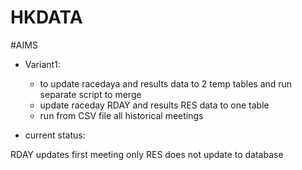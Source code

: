# HKDATA

#AIMS

* Variant1:
    * to update racedaya and results data to 2 temp tables and run separate script to merge
    * update raceday RDAY and results RES data to one table
    * run from CSV file all historical meetings

* current status:

RDAY updates first meeting only
RES does not update to database